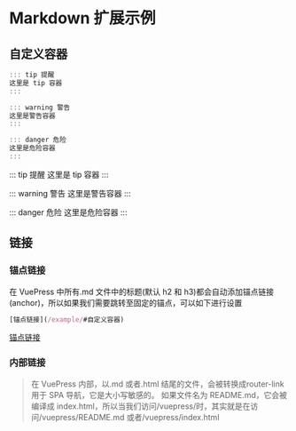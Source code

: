 # Markdown 扩展示例

## 自定义容器

```js
::: tip 提醒
这里是 tip 容器
:::

::: warning 警告
这里是警告容器
:::

::: danger 危险
这里是危险容器
:::
```

::: tip 提醒
这里是 tip 容器
:::

::: warning 警告
这里是警告容器
:::

::: danger 危险
这里是危险容器
:::

## 链接

### 锚点链接

在 VuePress 中所有.md 文件中的标题(默认 h2 和 h3)都会自动添加锚点链接(anchor)，所以如果我们需要跳转至固定的锚点，可以如下进行设置

```js
[锚点链接](/example/#自定义容器)
```

[锚点链接](/example/#自定义容器)

### 内部链接

> 在 VuePress 内部，以.md 或者.html 结尾的文件，会被转换成<doc-color color="Danger">router-link</doc-color> 用于 SPA 导航，它是大小写敏感的。
> 如果文件名为 README.md，它会被编译成 index.html，所以当我们访问/vuepress/时，其实就是在访问/vuepress/README.md 或者/vuepress/index.html
